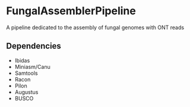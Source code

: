 # FungalAssemblerPipeline
A pipeline dedicated to the assembly of fungal genomes with ONT reads

## Dependencies

  * Ibidas
  * Miniasm/Canu
  * Samtools
  * Racon
  * Pilon
  * Augustus
  * BUSCO
